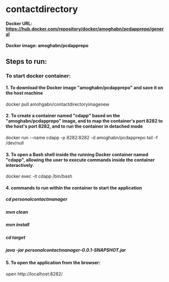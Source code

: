 # contactdirectory

#### Docker URL: https://hub.docker.com/repository/docker/amoghabn/pcdapprepo/general
#### Docker image: amoghabn/pcdapprepo

## Steps to run:
### To start docker container:
  #### 1. To download the Docker image "amoghabn/pcdapprepo" and save it on the host machine
  docker pull amohgabn/contactdirectoryimagenew 
  #### 2. To create a container named "cdapp" based on the "amoghabn/pcdapprepo" image, and to map the container's port 8282 to the host's port 8282, and to run the container in detached mode
  docker run --name cdapp -p 8282:8282 -d amoghabn/pcdapprepo tail -f /dev/null
  #### 3. To open a Bash shell inside the running Docker container named "cdapp", allowing the user to execute commands inside the container interactively.
  docker exec -it cdapp /bin/bash
  #### 4. commands to run within the container to start the application
  ##### cd personalcontactmanager
  ##### mvn clean
  ##### mvn install
  ##### cd target
  ##### java -jar personalcontactmanager-0.0.1-SNAPSHOT.jar
  #### 5. To open the application from the browser:
  open http://localhost:8282/
     

